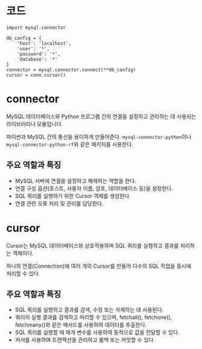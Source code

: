 # 코드
```
import mysql.connector

db_config = {
    'host': 'localhost',
    'user': '*',
    'password': '*',
    'database': '*'
}
connector = mysql.connector.connect(**db_config)
cursor = conn.cursor()
```
# connector
MySQL 데이터베이스와 Python 프로그램 간의 연결을 설정하고 관리하는 데 사용되는 라이브러리나 모듈입니다. 

파이썬과 MySQL 간의 통신을 용이하게 만들어준다. `mysql-connector-python`이나 `mysql-connector-python-rf`와 같은 패키지를 사용한다.

## 주요 역할과 특징
- MySQL 서버에 연결을 설정하고 해제하는 역할을 한다.
- 연결 구성 옵션(호스트, 사용자 이름, 암호, 데이터베이스 등)을 설정한다.
- SQL 쿼리를 실행하기 위한 Cursor 객체를 생성한다.
- 연결 관련 오류 처리 및 관리를 담당한다.
# cursor
Cursor는 MySQL 데이터베이스와 상호작용하며 SQL 쿼리를 실행하고 결과를 처리하는 객체이다.

하나의 연결(Connection)에 여러 개의 Cursor를 만들어 다수의 SQL 작업을 동시에 처리할 수 있다.

## 주요 역할과 특징
- SQL 쿼리를 실행하고 결과를 검색, 수정 또는 삭제하는 데 사용된다.
- 쿼리의 실행 결과를 검색하고 처리할 수 있으며, fetchall(), fetchone(), fetchmany()와 같은 메서드를 사용하여 데이터를 추출한다.
- SQL 쿼리를 실행할 때 매개 변수를 사용하여 동적으로 값을 전달할 수 있다.
- 커서를 사용하여 트랜잭션을 관리하고 롤백 또는 커밋할 수 있다.
